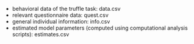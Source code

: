 * behavioral data of the truffle task: data.csv
* relevant questionnaire data: quest.csv
* general individual information: info.csv
* estimated model parameters (computed using computational analysis scripts): estimates.csv

